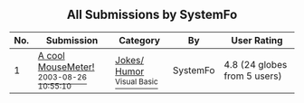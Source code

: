 ﻿<div align="center">

## All Submissions by SystemFo

</div>

No.  | Submission | Category | By   | User Rating
---- | ---------- | -------- | ---- | -----------
1 | [A cool MouseMeter\!<br /><sup>2003-08-26 10:55:10</sup>](https://github.com/Planet-Source-Code/systemfo-a-cool-mousemeter__1-48136) | [Jokes/ Humor<br /><sup>Visual Basic</sup>](../ByCategory/jokes-humor__1-40.md) | SystemFo | 4.8 (24 globes from 5 users)
